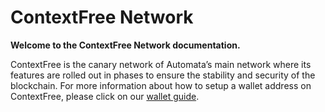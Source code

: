# ContextFree Network

**Welcome to the ContextFree Network documentation.**

ContextFree is the canary network of Automata’s main network where its features are rolled out in phases to ensure the stability and security of the blockchain.
For more information about how to setup a wallet address on ContextFree, please click on our [wallet guide](./canarywalletguide.md).
